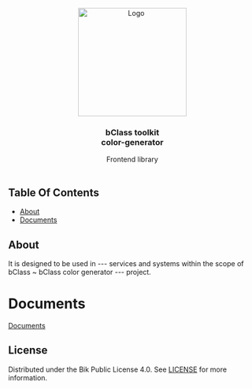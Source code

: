 <p align="center">
  <a href="#">
    <img src="#" alt="Logo" width="220" height="auto">
  </a>

  <h3 align="center">bClass toolkit<br/>color-generator</h3>

  <p align="center">
    Frontend library
    <br/>
    <br/>
  </p>
</p>

## Table Of Contents

- [About](#about)
- [Documents](#documents)

## About

It is designed to be used in --- services and systems within the scope of bClass ~ bClass color generator --- project.

# Documents

[Documents](./docs/README.md)

## License

Distributed under the Bik Public License 4.0. See [LICENSE](./LICENSE) for more information.
